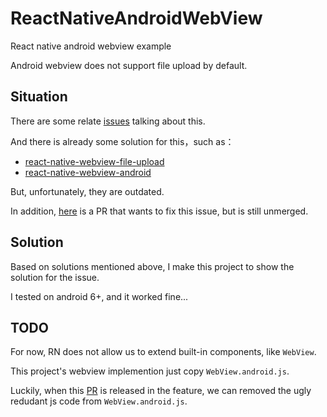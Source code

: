 # ReactNativeAndroidWebView

React native android webview example

Android webview does not support file upload by default.

## Situation

There are some relate [issues](https://github.com/facebook/react-native/issues/11230) talking about this.

And there is already some solution for this，such as：

* [react-native-webview-file-upload](https://github.com/dongyaQin/react-native-webview-file-upload)
* [react-native-webview-android](https://github.com/lucasferreira/react-native-webview-android)

But, unfortunately, they are outdated.

In addition, [here](https://github.com/facebook/react-native/pull/12807) is a PR that wants to fix this issue, 
but is still unmerged.

## Solution

Based on solutions mentioned above, I make this project to show the solution for the issue.

I tested on android 6+, and it worked fine...

## TODO

For now, RN does not allow us to extend built-in components, like `WebView`.

This project's webview implemention just copy `WebView.android.js`.

Luckily, when this [PR](https://github.com/facebook/react-native/pull/15016) is released in the feature, 
we can removed the ugly redudant js code from `WebView.android.js`.
